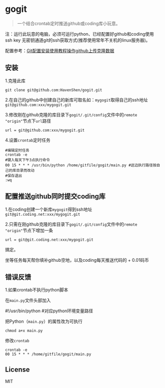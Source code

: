 # gogit

> 一个结合crontab定时推送github或coding库小玩意。

注：运行此玩意的电脑，必须可运行python、已经配置好github和coding使用ssh key 无密钥通道git的ssh获取方式(推荐使用常年不关机的linux服务器)。

配置参考：[Git配置安装使用教程操作github上传克隆数据](http://www.cnblogs.com/havenshen/p/3493522.html)

## 安装

1.克隆此库
  
  ```shell
  git clone git@github.com:HavenShen/gogit.git
  ```

2.在自己的github中创建自己的新库可取名如：`mygogit`取得自己的ssh地址`git@github.com:xxx/mygogit.git`

3.修改刚在github克隆的库目录下`gogit/.git/config`文件中的`remote "origin"`节点下`url`路径

  ```shell
  url = git@github.com:xxx/mygogit.git
  ```

4.设置`crontab`定时任务

  ```shell
  #编辑定时任务
  crontab -e
  #键入每天下午3点执行命令
  00 15 * * * /usr/bin/python /home/gitfile/gogit/main.py #这边执行路径按自己的库目录而改动
  #保存退出
  :wq
  ```
  
## 配置推送github同时提交coding库

1.在coding创建一个新库`mygogit`得到ssh地址`git@git.coding.net:xxx/mygogit.git`

2.只需在刚github克隆的库目录下`gogit/.git/config`文件中的`remote "origin"`节点下增加一条

  ```shell
  url = git@git.coding.net:xxx/mygogit.git
  ```

搞定。

坐等任务每天帮你填补github空地，以及coding每天推送代码的 + 0.01码币

## 错误反馈

1.如果crontab不执行python脚本

在`main.py`文件头部加入

#!/usr/bin/python #对应python环境变量路径

把Python（`main.py`）的属性改为可执行

  ```shell
  chmod a+x main.py
  ```

修改`crontab`

  ```shell
  crontab -e
  00 15 * * * /home/gitfile/gogit/main.py
  ```
  
## License

MIT
